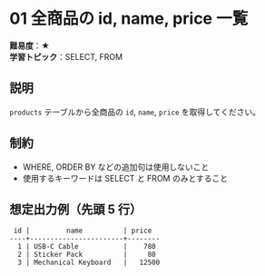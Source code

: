 # 01 全商品の id, name, price 一覧

**難易度**：★  
**学習トピック**：SELECT, FROM

## 説明
`products` テーブルから全商品の `id`, `name`, `price` を取得してください。

## 制約
* WHERE, ORDER BY などの追加句は使用しないこと
* 使用するキーワードは SELECT と FROM のみとすること

## 想定出力例（先頭 5 行）
 
```
 id |         name          | price  
----+-----------------------+--------
  1 | USB-C Cable           |    780
  2 | Sticker Pack          |     80
  3 | Mechanical Keyboard   |   12500
```
